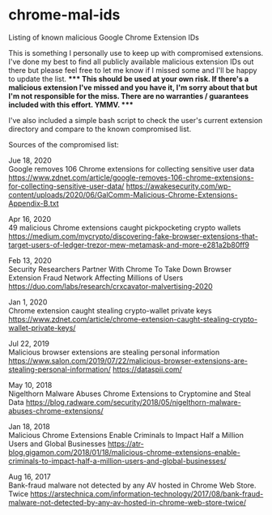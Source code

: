 # chrome-mal-ids
Listing of known malicious Google Chrome Extension IDs

This is something I personally use to keep up with compromised extensions.  I've done my best to find all publicly available malicious extension IDs out there but please feel free to let me know if I missed some and I'll be happy to update the list.  <b>*** This should be used at your own risk.  If there's a malicious extension I've missed and you have it, I'm sorry about that but I'm not responsible for the miss.  There are no warranties / guarantees included with this effort.  YMMV. ***</b>

I've also included a simple bash script to check the user's current extension directory and compare to the known compromised list. 

Sources of the compromised list: 

Jue 18, 2020<br>
Google removes 106 Chrome extensions for collecting sensitive user data https://www.zdnet.com/article/google-removes-106-chrome-extensions-for-collecting-sensitive-user-data/ https://awakesecurity.com/wp-content/uploads/2020/06/GalComm-Malicious-Chrome-Extensions-Appendix-B.txt

Apr 16, 2020<br>
49 malicious Chrome extensions caught pickpocketing crypto wallets  https://medium.com/mycrypto/discovering-fake-browser-extensions-that-target-users-of-ledger-trezor-mew-metamask-and-more-e281a2b80ff9

Feb 13, 2020<br>
Security Researchers Partner With Chrome To Take Down Browser Extension Fraud Network Affecting Millions of Users https://duo.com/labs/research/crxcavator-malvertising-2020

Jan 1, 2020<br>
Chrome extension caught stealing crypto-wallet private keys https://www.zdnet.com/article/chrome-extension-caught-stealing-crypto-wallet-private-keys/

Jul 22, 2019<br>
Malicious browser extensions are stealing personal information https://www.salon.com/2019/07/22/malicious-browser-extensions-are-stealing-personal-information/  https://dataspii.com/

May 10, 2018<br>
Nigelthorn Malware Abuses Chrome Extensions to Cryptomine and Steal Data https://blog.radware.com/security/2018/05/nigelthorn-malware-abuses-chrome-extensions/

Jan 18, 2018<br>
Malicious Chrome Extensions Enable Criminals to Impact Half a Million Users and Global Businesses https://atr-blog.gigamon.com/2018/01/18/malicious-chrome-extensions-enable-criminals-to-impact-half-a-million-users-and-global-businesses/

Aug 16, 2017<br>
Bank-fraud malware not detected by any AV hosted in Chrome Web Store. Twice https://arstechnica.com/information-technology/2017/08/bank-fraud-malware-not-detected-by-any-av-hosted-in-chrome-web-store-twice/

 
